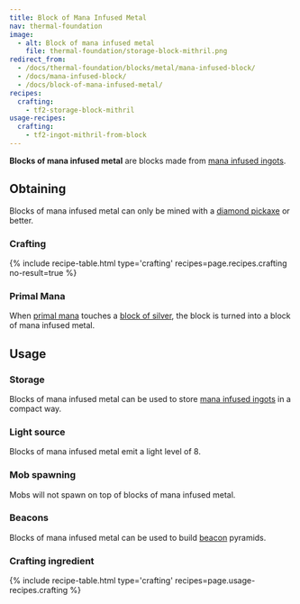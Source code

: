 ```yaml
---
title: Block of Mana Infused Metal
nav: thermal-foundation
image:
  - alt: Block of mana infused metal
    file: thermal-foundation/storage-block-mithril.png
redirect_from:
  - /docs/thermal-foundation/blocks/metal/mana-infused-block/
  - /docs/mana-infused-block/
  - /docs/block-of-mana-infused-metal/
recipes:
  crafting:
    - tf2-storage-block-mithril
usage-recipes:
  crafting:
    - tf2-ingot-mithril-from-block
---
```


**Blocks of mana infused metal** are blocks made from [mana infused
ingots](/docs/thermal-foundation/mana-infused-ingot/).


Obtaining
---------

Blocks of mana infused metal can only be mined with a [diamond
pickaxe](https://minecraft.gamepedia.com/Pickaxe) or better.

### Crafting
{% include recipe-table.html type='crafting' recipes=page.recipes.crafting no-result=true %}

### Primal Mana
When [primal mana](/docs/thermal-foundation/primal-mana/) touches a [block of
silver](/docs/thermal-foundation/block-of-silver/), the block is turned into a block of mana
infused metal.


Usage
-----

### Storage
Blocks of mana infused metal can be used to store [mana infused
ingots](/docs/thermal-foundation/mana-infused-ingot/) in a compact way.

### Light source
Blocks of mana infused metal emit a light level of 8.

### Mob spawning
Mobs will not spawn on top of blocks of mana infused metal.

### Beacons
Blocks of mana infused metal can be used to build
[beacon](https://minecraft.gamepedia.com/Beacon) pyramids.

### Crafting ingredient
{% include recipe-table.html type='crafting' recipes=page.usage-recipes.crafting %}

